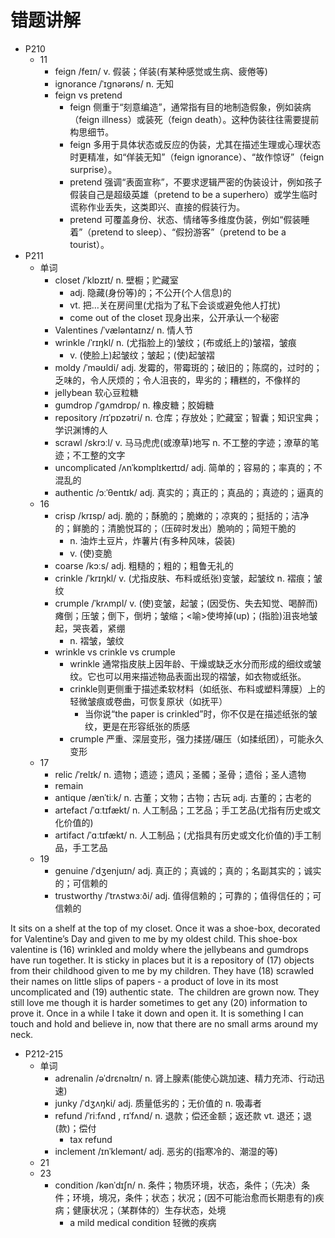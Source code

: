 # 错题讲解

- P210
  - 11
    - feign /feɪn/ v. 假装；佯装(有某种感觉或生病、疲倦等)
    - ignorance /ˈɪɡnərəns/ n. 无知
    - feign vs pretend
      - feign 侧重于“刻意编造”，通常指有目的地制造假象，例如装病（feign illness）或装死（feign death）。这种伪装往往需要提前构思细节。
      - feign 多用于具体状态或反应的伪装，尤其在描述生理或心理状态时更精准，如“佯装无知”（feign ignorance）、“故作惊讶”（feign surprise）。
      - pretend 强调“表面宣称”，不要求逻辑严密的伪装设计，例如孩子假装自己是超级英雄（pretend to be a superhero）或学生临时谎称作业丢失，这类即兴、直接的假装行为。
      - pretend 可覆盖身份、状态、情绪等多维度伪装，例如“假装睡着”（pretend to sleep）、“假扮游客”（pretend to be a tourist）。
- P211
  - 单词
    - closet /ˈklɒzɪt/ n. 壁橱；贮藏室
      - adj. 隐藏(身份等)的；不公开(个人信息)的
      - vt. 把…关在房间里(尤指为了私下会谈或避免他人打扰)
      - come out of the closet 现身出来，公开承认一个秘密
    - Valentines /ˈvæləntaɪnz/ n. 情人节
    - wrinkle /ˈrɪŋkl/ n. (尤指脸上的)皱纹；(布或纸上的)皱褶，皱痕
      - v. (使脸上)起皱纹；皱起；(使)起皱褶
    - moldy /ˈməʊldi/ adj. 发霉的，带霉斑的；破旧的；陈腐的，过时的；乏味的，令人厌烦的；令人沮丧的，卑劣的；糟糕的，不像样的
    - jellybean 软心豆粒糖
    - gumdrop /ˈɡʌmdrɒp/ n. 橡皮糖；胶姆糖
    - repository /rɪˈpɒzətri/ n. 仓库；存放处；贮藏室；智囊；知识宝典；学识渊博的人
    - scrawl /skrɔːl/ v. 马马虎虎(或潦草)地写 n. 不工整的字迹；潦草的笔迹；不工整的文字
    - uncomplicated /ʌnˈkɒmplɪkeɪtɪd/ adj. 简单的；容易的；率真的；不混乱的
    - authentic /ɔːˈθentɪk/ adj. 真实的；真正的；真品的；真迹的；逼真的
  - 16
    - crisp /krɪsp/ adj. 脆的；酥脆的；脆嫩的；凉爽的；挺括的；洁净的；鲜脆的；清脆悦耳的；（压碎时发出）脆响的；简短干脆的
      - n. 油炸土豆片，炸薯片(有多种风味，袋装)
      - v. (使)变脆
    - coarse /kɔːs/ adj. 粗糙的；粗的；粗鲁无礼的
    - crinkle /ˈkrɪŋkl/ v. (尤指皮肤、布料或纸张)变皱，起皱纹 n. 褶痕；皱纹
    - crumple /ˈkrʌmpl/ v. (使)变皱，起皱；(因受伤、失去知觉、喝醉而)瘫倒；压皱；倒下，倒坍；皱缩；<喻>使垮掉(up)；(指脸)沮丧地皱起，哭丧着，紧绷
      - n. 褶皱，皱纹
    - wrinkle vs crinkle vs crumple
      - wrinkle 通常指皮肤上因年龄、干燥或缺乏水分而形成的细纹或皱纹。它也可以用来描述物品表面出现的褶皱，如衣物或纸张。
      - crinkle则更侧重于描述柔软材料（如纸张、布料或塑料薄膜）上的轻微皱痕或卷曲，可恢复原状（如抚平）
        - 当你说“the paper is crinkled”时，你不仅是在描述纸张的皱纹，更是在形容纸张的质感‌
      - crumple ​严重、深层变形，强力揉搓/碾压（如揉纸团），可能永久变形
  - 17
    - relic /ˈrelɪk/ n. 遗物；遗迹；遗风；圣髑；圣骨；遗俗；圣人遗物
    - remain
    - antique /ænˈtiːk/ n. 古董；文物；古物；古玩 adj. 古董的；古老的
    - artefact /ˈɑːtɪfækt/ n. 人工制品；工艺品；手工艺品(尤指有历史或文化价值的)
    - artifact /ˈɑːtɪfækt/ n. 人工制品；(尤指具有历史或文化价值的)手工制品，手工艺品
  - 19
    - genuine /ˈdʒenjuɪn/ adj. 真正的；真诚的；真的；名副其实的；诚实的；可信赖的
    - trustworthy /ˈtrʌstwɜːði/ adj. 值得信赖的；可靠的；值得信任的；可信赖的
 
It sits on a shelf at the top of my closet. Once it was a shoe-box, decorated for Valentine’s Day and given to me by my oldest child. This shoe-box valentine is (16) wrinkled and moldy where the jellybeans and gumdrops have run together. It is sticky in places but it is a repository of (17) objects from their childhood given to me by my children. They have (18) scrawled their names on little slips of papers - a product of love in its most uncomplicated and (19) authentic state.
﻿
The children are grown now. They still love me though it is harder sometimes to get any (20) information to prove it. Once in a while I take it down and open it. It is something I can touch and hold and believe in, now that there are no small arms around my neck.

- P212-215
  - 单词
    - adrenalin /əˈdrɛnəlɪn/ n. 肾上腺素(能使心跳加速、精力充沛、行动迅速)
    - junky /ˈdʒʌŋki/ adj. 质量低劣的；无价值的 n. 吸毒者
    - refund /ˈriːfʌnd , rɪˈfʌnd/ n. 退款；偿还金额；返还款 vt. 退还；退(款)；偿付
      - tax refund
    - inclement /ɪnˈklemənt/ adj. 恶劣的(指寒冷的、潮湿的等)
  - 21
  - 23
    - condition /kənˈdɪʃn/ n. 条件；物质环境，状态，条件；（先决）条件；环境，境况，条件；状态；状况；(因不可能治愈而长期患有的)疾病；健康状况；（某群体的）生存状态，处境 
      - a mild medical condition 轻微的疾病 
